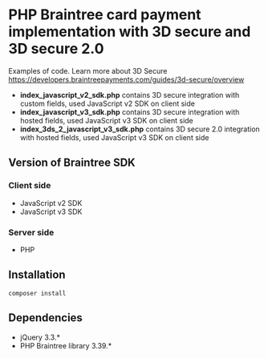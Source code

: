 # PHP Braintree card payment implementation with 3D secure and 3D secure 2.0 
Examples of code. Learn more about 3D Secure https://developers.braintreepayments.com/guides/3d-secure/overview
- **index_javascript_v2_sdk.php** contains 3D secure integration with custom fields, used JavaScript v2 SDK on client side
- **index_javascript_v3_sdk.php** contains 3D secure integration with hosted fields, used JavaScript v3 SDK on client side
- **index_3ds_2_javascript_v3_sdk.php** contains 3D secure 2.0 integration with hosted fields, used JavaScript v3 SDK on client side
## Version of Braintree SDK
### Client side
- JavaScript v2 SDK
- JavaScript v3 SDK
### Server side
- PHP
## Installation
```
composer install
```
## Dependencies
- jQuery 3.3.*
- PHP Braintree library 3.39.*
